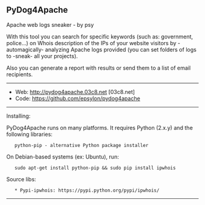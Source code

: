 ## PyDog4Apache

Apache web logs sneaker - by psy

  With this tool you can search for specific keywords (such as: government, police...) 
  on Whois description of the IPs of your website visitors by -automagically- analyzing 
  Apache logs provided (you can set folders of logs to -sneak- all your projects).

  Also you can generate a report with results or send them to a list of email recipients.

----------

 + Web: http://pydog4apache.03c8.net [03c8.net]
 + Code: https://github.com/epsylon/pydog4apache

----------

  Installing:

  PyDog4Apache runs on many platforms.  It requires Python (2.x.y) and the following libraries:

       python-pip - alternative Python package installer

  On Debian-based systems (ex: Ubuntu), run: 

       sudo apt-get install python-pip && sudo pip install ipwhois

  Source libs:

       * Pypi-ipwhois: https://pypi.python.org/pypi/ipwhois/

----------
